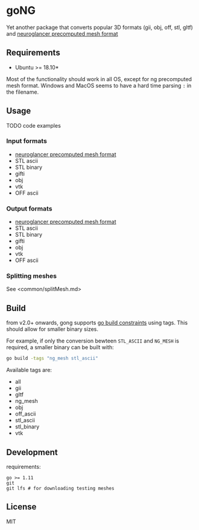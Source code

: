 # goNG

Yet another package that converts popular 3D formats (gii, obj, off, stl, gltf) and [neuroglancer precomputed mesh format](https://github.com/google/neuroglancer/tree/5bfa8c3/src/neuroglancer/datasource/precomputed#legacy-single-resolution-mesh-format)

## Requirements

- Ubuntu >= 18.10*

Most of the functionality should work in all OS, except for ng precomputed mesh format. Windows and MacOS seems to have a hard time parsing `:` in the filename.

## Usage

TODO code examples

### Input formats

- [neuroglancer precomputed mesh format](https://github.com/google/neuroglancer/tree/5bfa8c3/src/neuroglancer/datasource/precomputed#legacy-single-resolution-mesh-format)
- STL ascii
- STL binary
- gifti
- obj
- vtk
- OFF ascii

### Output formats

- [neuroglancer precomputed mesh format](https://github.com/google/neuroglancer/tree/5bfa8c3/src/neuroglancer/datasource/precomputed#legacy-single-resolution-mesh-format)
- STL ascii
- STL binary
- gifti
- obj
- vtk
- OFF ascii

### Splitting meshes

See <common/splitMesh.md>

## Build

from v2.0+ onwards, gong supports [go build constraints](https://golang.org/pkg/go/build/#hdr-Build_Constraints) using tags. This should allow for smaller binary sizes.

For example, if only the conversion bewteen `STL_ASCII` and `NG_MESH` is required, a smaller binary can be built with:

```bash
go build -tags "ng_mesh stl_ascii"
```

Available tags are:

- all
- gii
- gltf
- ng_mesh
- obj
- off_ascii
- stl_ascii
- stl_binary
- vtk

## Development

requirements: 
```
go >= 1.11
git
git lfs # for downloading testing meshes
```
## License

MIT